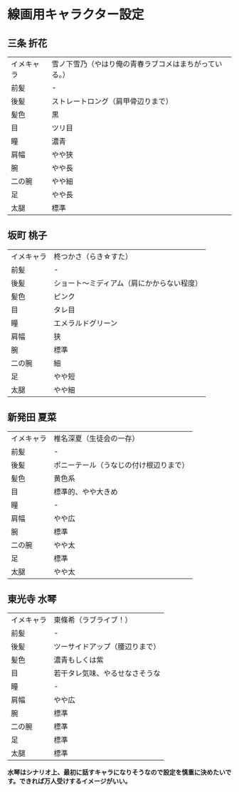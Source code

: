 # 線画用キャラクター設定

## 三条 折花

|            |                                                        |
|:---------- |:------------------------------------------------------ |
| イメキャラ | 雪ノ下雪乃（やはり俺の青春ラブコメはまちがっている。） |
| 前髪       | -                                                      |
| 後髪       | ストレートロング（肩甲骨辺りまで）                     |
| 髪色       | 黒                                                     |
| 目         | ツリ目                                                 |
| 瞳         | 濃青                                                   |
| 肩幅       | やや狭                                                 |
| 腕         | やや長                                                 |
| 二の腕     | やや細                                                 |
| 足         | やや長                                                 |
| 太腿       | 標準                                                   |

## 坂町 桃子

|            |                                            |
|:---------- |:------------------------------------------ |
| イメキャラ | 柊つかさ（らき☆すた）                     |
| 前髪       | -                                          |
| 後髪       | ショート～ミディアム（肩にかからない程度） |
| 髪色       | ピンク                                     |
| 目         | タレ目                                     |
| 瞳         | エメラルドグリーン                         |
| 肩幅       | 狭                                         |
| 腕         | 標準                                       |
| 二の腕     | 細                                         |
| 足         | やや短                                     |
| 太腿       | やや細                                     |

## 新発田 夏菜

|            |                                        |
|:---------- |:-------------------------------------- |
| イメキャラ | 椎名深夏（生徒会の一存）               |
| 前髪       | -                                      |
| 後髪       | ポニーテール（うなじの付け根辺りまで） |
| 髪色       | 黄色系                                 |
| 目         | 標準的、やや大きめ                     |
| 瞳         | -                                      |
| 肩幅       | やや広                                 |
| 腕         | 標準                                   |
| 二の腕     | やや太                                 |
| 足         | 標準                                   |
| 太腿       | やや太                                 |

## 東光寺 水琴

|            |                                |
|:---------- |:------------------------------ |
| イメキャラ | 東條希（ラブライブ！）         |
| 前髪       | -                              |
| 後髪       | ツーサイドアップ（腰辺りまで） |
| 髪色       | 濃青もしくは紫                 |
| 目         | 若干タレ気味、やるせなさそうな |
| 瞳         | -                              |
| 肩幅       | やや広                         |
| 腕         | 標準                           |
| 二の腕     | 標準                           |
| 足         | 標準                           |
| 太腿       | 標準                           |

**水琴はシナリオ上、最初に話すキャラになりそうなので設定を慎重に決めたいです。できれば万人受けするイメージがいい。**
